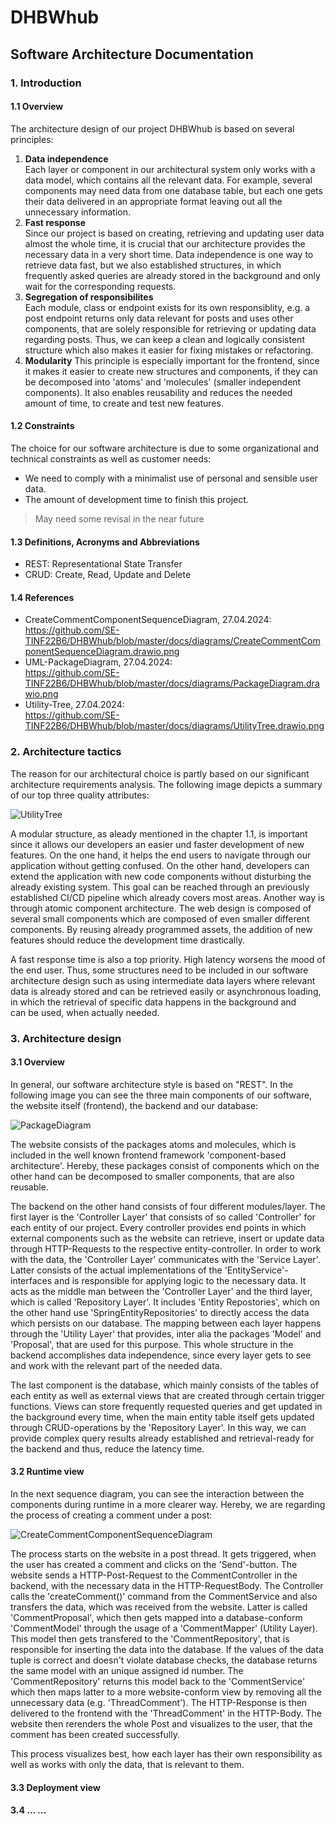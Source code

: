 # DHBWhub
## Software Architecture Documentation

### 1. Introduction
#### 1.1 Overview
The architecture design of our project DHBWhub is based on several principles:
1. **Data independence**    
   Each layer or component in our architectural system only works with a data model, which contains all the relevant data. For example, several components may
   need data from one database table, but each one gets their data delivered in an appropriate format leaving out all the unnecessary information.
2. **Fast response**  
   Since our project is based on creating, retrieving and updating user data almost the whole time, it is crucial that our architecture provides the necessary
   data in a very short time. Data independence is one way to retrieve data fast, but we also established structures, in which frequently asked queries are already
   stored in the background and only wait for the corresponding requests.
3. **Segregation of responsibilites**  
   Each module, class or endpoint exists for its own responsiblity, e.g. a post endpoint returns only data relevant for posts and uses other components, that are solely
   responsible for retrieving or updating data regarding posts. Thus, we can keep a clean and logically consistent structure which also makes it easier for fixing mistakes
   or refactoring.
4. **Modularity**
   This principle is especially important for the frontend, since it makes it easier to create new structures and components, if they can be decomposed into 'atoms' and 'molecules'
   (smaller independent components). It also enables reusability and reduces the needed amount of time, to create and test new features. 

#### 1.2 Constraints
The choice for our software architecture is due to some organizational and technical constraints as well as customer needs:
- We need to comply with a minimalist use of personal and sensible user data.
- The amount of development time to finish this project.
> May need some revisal in the near future

#### 1.3 Definitions, Acronyms and Abbreviations
- REST: Representational State Transfer
- CRUD: Create, Read, Update and Delete
  
#### 1.4 References
- CreateCommentComponentSequenceDiagram, 27.04.2024:  
  https://github.com/SE-TINF22B6/DHBWhub/blob/master/docs/diagrams/CreateCommentComponentSequenceDiagram.drawio.png
- UML-PackageDiagram, 27.04.2024:  
  https://github.com/SE-TINF22B6/DHBWhub/blob/master/docs/diagrams/PackageDiagram.drawio.png
- Utility-Tree, 27.04.2024:  
  https://github.com/SE-TINF22B6/DHBWhub/blob/master/docs/diagrams/UtilityTree.drawio.png

### 2. Architecture tactics
The reason for our architectural choice is partly based on our significant architecture requirements analysis. The following image depicts a summary of our top three quality attributes:  

![UtilityTree](https://github.com/SE-TINF22B6/DHBWhub/assets/122597204/e9a99f50-a210-43b4-9c1a-2e8feb230323)  

A modular structure, as aleady mentioned in the chapter 1.1, is important since it allows our developers an easier und faster development of new features. On the one hand, 
it helps the end users to navigate through our application without getting confused. On the other hand, developers can extend the application with new code components without
disturbing the already existing system. This goal can be reached through an previously established CI/CD pipeline which already covers most areas. Another way is through 
atomic component architecture. The web design is composed of several small components which are composed of even smaller different components. By reusing already programmed assets,
the addition of new features should reduce the development time drastically.  
  
A fast response time is also a top priority. High latency worsens the mood of the end user. Thus, some structures need to be included in our software architecture design such as using
intermediate data layers where relevant data is already stored and can be retrieved easily or asynchronous loading, in which the retrieval of specific data happens in the background and  
can be used, when actually needed.

### 3. Architecture design
#### 3.1 Overview 
In general, our software architecture style is based on "REST". In the following image you can see the three main components of our software, the website itself (frontend), the backend and our database:  
  
![PackageDiagram](https://github.com/SE-TINF22B6/DHBWhub/assets/122597204/5445e198-1f31-43db-a00a-0998bbb98c5f)  

The website consists of the packages atoms and molecules, which is included in the well known frontend framework 'component-based architecture'. Hereby, these packages consist of components
which on the other hand can be decomposed to smaller components, that are also reusable.  
  
The backend on the other hand consists of four different modules/layer. The first layer is the 'Controller Layer' that consists of so called 'Controller' for each entity of
our project. Every controller provides end points in which external components such as the website can retrieve, insert or update data through HTTP-Requests to the respective
entity-controller. In order to work with the data, the 'Controller Layer' communicates with the 'Service Layer'. Latter consists of the actual implementations of the
'EntityService'-interfaces and is responsible for applying logic to the necessary data. It acts as the middle man between the 'Controller Layer' and the third layer, which is
called 'Repository Layer'. It includes 'Entity Repostories', which on the other hand use 'SpringEntityRepositories' to directly access the data which persists on our database.
The mapping between each layer happens through the 'Utility Layer' that provides, inter alia the packages 'Model' and 'Proposal', that are used for this purpose. This whole
structure in the backend accomplishes data independence, since every layer gets to see and work with the relevant part of the needed data.  
  
The last component is the database, which mainly consists of the tables of each entity as well as external views that are created through certain trigger functions. Views can store frequently
requested queries and get updated in the background every time, when the main entity table itself gets updated through CRUD-operations by the 'Repository Layer'. In this way, we can provide 
complex query results already established and retrieval-ready for the backend and thus, reduce the latency time.

#### 3.2 Runtime view
In the next sequence diagram, you can see the interaction between the components during runtime in a more clearer way. Hereby, we are regarding the process of creating a comment under a post:

![CreateCommentComponentSequenceDiagram](https://github.com/SE-TINF22B6/DHBWhub/assets/122597204/c9f5390b-4ab2-4d80-b54e-3d3362ca8c13)

The process starts on the website in a post thread. It gets triggered, when the user has created a comment and clicks on the 'Send'-button. The website sends a HTTP-Post-Request to the CommentController
in the backend, with the necessary data in the HTTP-RequestBody. The Controller calls the 'createComment()' command from the CommentService and also transfers the data, which was received from the website.
Latter is called 'CommentProposal', which then gets mapped into a database-conform 'CommentModel' through the usage of a 'CommentMapper' (Utility Layer). This model then gets transfered to the 'CommentRepository',
that is responsible for inserting the data into the database. If the values of the data tuple is correct and doesn't violate database checks, the database returns the same model with an unique assigned id number.
The 'CommentRepository' returns this model back to the 'CommentService' which then maps latter to a more website-conform view by removing all the unnecessary data (e.g. 'ThreadComment'). The HTTP-Response is then
delivered to the frontend with the 'ThreadComment' in the HTTP-Body. The website then rerenders the whole Post and visualizes to the user, that the comment has been created successfully.

This process visualizes best, how each layer has their own responsibility as well as works with only the data, that is relevant to them.

#### 3.3 Deployment view

#### 3.4 ... ...

